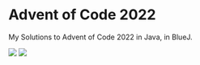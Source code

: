 # Advent of Code 2022

My Solutions to Advent of Code 2022 in Java, in BlueJ. 

![](https://img.shields.io/badge/days%20completed-6-red) ![](https://img.shields.io/badge/stars%20⭐-12-yellow)
